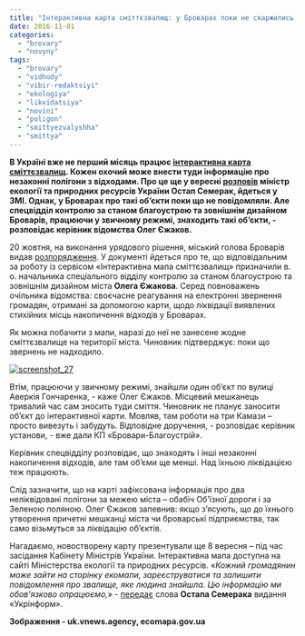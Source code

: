 ```yaml
---
title: "Інтерактивна карта сміттєзвалищ: у Броварах поки не скаржились, хоча незаконні відходи знаходять"
date: 2016-11-01
categories: 
  - "brovary"
  - "novyny"
tags: 
  - "brovary"
  - "vidhody"
  - "vibir-redaktsiyi"
  - "ekologiya"
  - "likvidatsiya"
  - "novini"
  - "poligon"
  - "smittyezvalyshha"
  - "smittya"
---
```


**В Україні вже не перший місяць працює [інтерактивна карта сміттєзвалищ](https://ecomapa.gov.ua/). Кожен охочий може внести туди інформацію про незаконні полігони з відходами. Про це ще у вересні [розповів](http://www.ukrinform.ua/rubric-society/2079574-na-kabmini-prezentuvali-iteraktivnu-mapu-zvalis.html) міністр екології та природних ресурсів України Остап Семерак, йдеться у ЗМІ. Однак, у Броварах про такі об’єкти поки що не повідомляли. Але спецвідділ контролю за станом благоустрою та зовнішнім дизайном Броварів, працюючи у звичному режимі, знаходить такі об’єкти, - розповідає керівник відомства Олег Єжаков.**

20 жовтня, на виконання урядового рішення, міський голова Броварів видав [розпорядження](http://brovary-rada.gov.ua/documents/24659.html). У документі йдеться про те, що відповідальним за роботу із сервісом «Інтерактивна мапа сміттєзвалищ» призначили в. о. начальника спеціального відділу контролю за станом благоустрою та зовнішнім дизайном міста **Олега Єжакова**. Серед повноважень очільника відомства: своєчасне реагування на електронні звернення громадян, отримані за допомогою карти, щодо ліквідації виявлених стихійних місць накопичення відходів у Броварах.

Як можна побачити з мапи, наразі до неї не занесене жодне сміттєзвалище на території міста. Чиновник підтверджує: поки що звернень не надходило.

[![screenshot_27](https://mpz.brovary.org/wp-content/uploads/2016/11/Screenshot_27.jpg)](https://mpz.brovary.org/wp-content/uploads/2016/11/Screenshot_27.jpg)

Втім, працюючи у звичному режимі, знайшли один об’єкт по вулиці Аверкія Гончаренка, - каже Олег Єжаков. Місцевий мешканець тривалий час сам зносить туди сміття. Чиновник не планує заносити об’єкт до інтерактивної карти. Мовляв, там роботи на три Камази – просто вивезуть і забудуть. Відповідне доручення, - розповідає керівник установи, - вже дали КП «Бровари-Благоустрій».

Керівник спецвідділу розповідає, що знаходять і інші незаконні накопичення відходів, але там об’єми ще менші. Над їхньою ліквідацією теж працюють.

Слід зазначити, що на карті зафіксована інформація про два неліквідовані полігони за межею міста – обабіч Об’їзної дороги і за Зеленою поляною. Олег Єжаков запевнив: якщо з’ясують, що до їхнього утворення причетні мешканці міста чи броварські підприємства, так само візьмуться за ліквідацію об’єктів.

Нагадаємо, новостворену карту презентували ще 8 вересня – під час засідання Кабінету Міністрів України. Інтерактивна мапа доступна на сайті Міністерства екології та природних ресурсів. «_Кожний громадянин може зайти на сторінку екомапи, зареєструватися та залишити повідомлення про звалище, яке людина знайшла. Цю інформацію ми обов'язково опрацюємо,_» - [передає](http://www.ukrinform.ua/rubric-society/2079574-na-kabmini-prezentuvali-iteraktivnu-mapu-zvalis.html#) слова **Остапа Семерака** видання «Укрінформ».

**Зображення - uk.vnews.agency, ecomapa.gov.ua**
